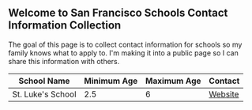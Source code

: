 ## Welcome to San Francisco Schools Contact Information Collection

The goal of this page is to collect contact information for schools so my family knows what to apply to.  I'm making it into a public page so I can share this information with others.


| School Name | Minimum Age | Maximum Age | Contact |
| --- | --- | --- | --- |
| St. Luke's School | 2.5 | 6 | [Website](https://www.slssanfrancisco.org/contact) |
